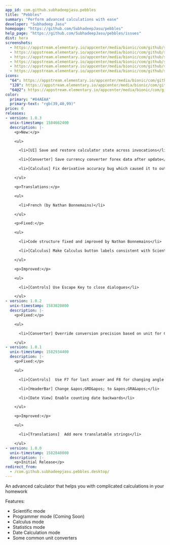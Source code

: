 ```yaml
---
app_id: com.github.subhadeepjasu.pebbles
title: "Pebbles"
summary: "Perform advanced calculations with ease"
developer: "Subhadeep Jasu"
homepage: "https://github.com/SubhadeepJasu/pebbles"
help_page: "https://github.com/SubhadeepJasu/pebbles/issues"
dist: hera
screenshots:
  - https://appstream.elementary.io/appcenter/media/bionic/com/github/subhadeepjasu.pebbles/FBEBC9955973B932FCC16E48E04FD879/screenshots/image-1_orig.png
  - https://appstream.elementary.io/appcenter/media/bionic/com/github/subhadeepjasu.pebbles/FBEBC9955973B932FCC16E48E04FD879/screenshots/image-2_orig.png
  - https://appstream.elementary.io/appcenter/media/bionic/com/github/subhadeepjasu.pebbles/FBEBC9955973B932FCC16E48E04FD879/screenshots/image-3_orig.png
  - https://appstream.elementary.io/appcenter/media/bionic/com/github/subhadeepjasu.pebbles/FBEBC9955973B932FCC16E48E04FD879/screenshots/image-4_orig.png
  - https://appstream.elementary.io/appcenter/media/bionic/com/github/subhadeepjasu.pebbles/FBEBC9955973B932FCC16E48E04FD879/screenshots/image-5_orig.png
  - https://appstream.elementary.io/appcenter/media/bionic/com/github/subhadeepjasu.pebbles/FBEBC9955973B932FCC16E48E04FD879/screenshots/image-6_orig.png
icons:
  "64": https://appstream.elementary.io/appcenter/media/bionic/com/github/subhadeepjasu.pebbles/FBEBC9955973B932FCC16E48E04FD879/icons/64x64/com.github.subhadeepjasu.pebbles_com.github.subhadeepjasu.pebbles.png
  "128": https://appstream.elementary.io/appcenter/media/bionic/com/github/subhadeepjasu.pebbles/FBEBC9955973B932FCC16E48E04FD879/icons/128x128/com.github.subhadeepjasu.pebbles_com.github.subhadeepjasu.pebbles.png
  "64@2": https://appstream.elementary.io/appcenter/media/bionic/com/github/subhadeepjasu.pebbles/FBEBC9955973B932FCC16E48E04FD879/icons/64x64@2/com.github.subhadeepjasu.pebbles_com.github.subhadeepjasu.pebbles.png
color:
  primary: "#84AEAA"
  primary-text: "rgb(39,40,99)"
price: 0
releases:
- version: 1.0.3
  unix-timestamp: 1584662400
  description: |-
    <p>New:</p>

    <ul>

      <li>[UI] Save and restore calculator state across invocations</li>

      <li>[Converter] Save currency converter forex data after update</li>

      <li>[Calculus] Fix derivative accuracy bug which caused it to output zero everytime</li>

    </ul>

    <p>Translations:</p>

    <ul>

      <li>French (by Nathan Bonnemains)</li>

    </ul>

    <p>Fixed:</p>

    <ul>

      <li>Code structure fixed and improved by Nathan Bonnemains</li>

      <li>[Calculus] Make Calculus button labels consistent with Scientific view</li>

    </ul>

    <p>Improved:</p>

    <ul>

      <li>[Controls] Use Escape Key to close dialogues</li>

    </ul>
- version: 1.0.2
  unix-timestamp: 1583020800
  description: |-
    <p>Fixed:</p>

    <ul>

      <li>[Converter] Override conversion precision based on unit for Currency and Data converter</li>

    </ul>
- version: 1.0.1
  unix-timestamp: 1582934400
  description: |-
    <p>Fixed:</p>

    <ul>

      <li>[Controls]  Use F7 for last answer and F8 for changing angle mode</li>

      <li>[HeaderBar] Change &apos;GRD&apos; to &apos;GRA&apos;</li>

      <li>[Date View] Enable counting date backwards</li>

    </ul>

    <p>Improved:</p>

    <ul>

      <li>[Translations]  Add more translatable strings</li>

    </ul>
- version: 1.0.0
  unix-timestamp: 1582848000
  description: |-
    <p>Initial Release</p>
redirect_from:
  - /com.github.subhadeepjasu.pebbles.desktop/
---
```


<p>An advanced calculator that helps you with complicated calculations in your homework</p>
<p>Features:</p>
<ul>
  <li>Scientific mode</li>
  <li>Programmer mode (Coming Soon)</li>
  <li>Calculus mode</li>
  <li>Statistics mode</li>
  <li>Date Calculation mode</li>
  <li>Some common unit converters</li>
</ul>